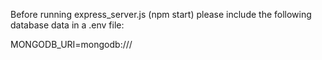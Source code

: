 
Before running express_server.js (npm start) please include the following database data in a .env file:

MONGODB_URI=mongodb://<IPADDRESS>/<databaseName>

